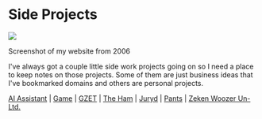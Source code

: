 # Side Projects

![](/img/davidawindham.com2005.png)
<div style={{display: 'flex',  justifyContent:'center', alignItems:'center', fontSize:'small', marginBottom:'20px'}}>Screenshot of my website from 2006</div>

I've always got a couple little side work projects going on so I need a place to keep notes on those projects. Some of them are just business ideas that I've bookmarked domains and others are personal projects. 

[AI Assistant](ai) |
[Game](game) |
[GZET](gzet) |
[The Ham](ham) |
[Juryd](juryd) |
[Pants](pants) |
[Zeken Woozer Un-Ltd.](zw)